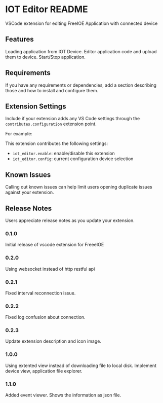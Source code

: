# IOT Editor README

VSCode extension for editing FreeIOE Application with connected device

## Features

Loading application from IOT Device.
Editor application code and upload them to device.
Start/Stop application.

## Requirements

If you have any requirements or dependencies, add a section describing those and how to install and configure them.

## Extension Settings

Include if your extension adds any VS Code settings through the `contributes.configuration` extension point.

For example:

This extension contributes the following settings:

* `iot_editor.enable`: enable/disable this extension
* `iot_editor.config`: current configuration device selection

## Known Issues

Calling out known issues can help limit users opening duplicate issues against your extension.

## Release Notes

Users appreciate release notes as you update your extension.

### 0.1.0

Initial release of vscode extension for FreeeIOE

### 0.2.0

Using websocket instead of http restful api

### 0.2.1

Fixed interval reconnection issue.

### 0.2.2

Fixed log confusion about connection.

### 0.2.3

Update extension description and icon image.

### 1.0.0

Using extented view instead of downloading file to local disk.
Implement device view, application file explorer.

### 1.1.0

Added event viewer.
Shows the information as json file.
